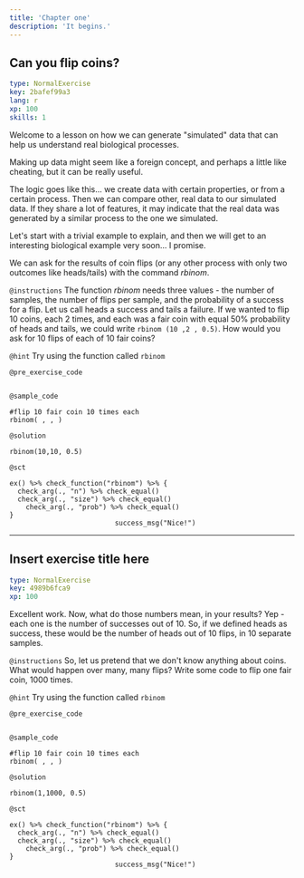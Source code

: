```yaml
---
title: 'Chapter one'
description: 'It begins.'
---
```


## Can you flip coins?

```yaml
type: NormalExercise
key: 2bafef99a3
lang: r
xp: 100
skills: 1
```

Welcome to a lesson on how we can generate "simulated" data that can help us understand real biological processes. 

Making up data might seem like a foreign concept, and perhaps a little like cheating, but it can be really useful. 

The logic goes like this... we create data with certain properties, or from a certain process. Then we can compare other, real data to our simulated data. If they share a lot of features, it may indicate that the real data was generated by a similar process to the one we simulated. 

Let's start with a trivial example to explain, and then we will get to an interesting biological example very soon... I promise. 

We can ask for the results of coin flips (or any other process with only two outcomes like heads/tails) with the command _rbinom_.



`@instructions`
The function _rbinom_ needs three values - the number of samples, the number of flips per sample, and the probability of a success for a flip. Let us call heads a success and tails a failure. If we wanted to flip 10 coins, each 2 times, and each was a fair coin with equal 50% probability of heads and tails, we could write `rbinom (10 ,2 , 0.5)`. How would you ask for 10 flips of each of 10 fair coins?

`@hint`
Try using the function called `rbinom`

`@pre_exercise_code`
```{r}

```

`@sample_code`
```{r}
#flip 10 fair coin 10 times each
rbinom( , , )
```

`@solution`
```{r}
rbinom(10,10, 0.5)
```

`@sct`
```{r}
ex() %>% check_function("rbinom") %>% {
  check_arg(., "n") %>% check_equal()
  check_arg(., "size") %>% check_equal()
    check_arg(., "prob") %>% check_equal()
}
                          success_msg("Nice!")
```

---

## Insert exercise title here

```yaml
type: NormalExercise
key: 4989b6fca9
xp: 100
```

Excellent work. Now, what do those numbers mean, in your results? Yep - each one is the number of successes out of 10. So, if we defined heads as success, these would be the number of heads out of 10 flips, in 10 separate samples. 

`@instructions`
So, let us pretend that we don't know anything about coins. What would happen over many, many flips? Write some code to flip one fair coin, 1000 times.

`@hint`
Try using the function called `rbinom`

`@pre_exercise_code`
```{r}

```

`@sample_code`
```{r}
#flip 10 fair coin 10 times each
rbinom( , , )
```

`@solution`
```{r}
rbinom(1,1000, 0.5)
```

`@sct`
```{r}
ex() %>% check_function("rbinom") %>% {
  check_arg(., "n") %>% check_equal()
  check_arg(., "size") %>% check_equal()
    check_arg(., "prob") %>% check_equal()
}
                          success_msg("Nice!")
```
